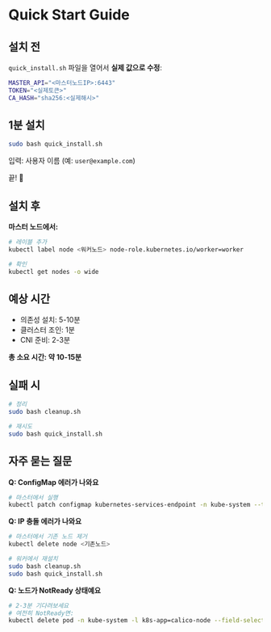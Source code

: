 # Quick Start Guide

## 설치 전

`quick_install.sh` 파일을 열어서 **실제 값으로 수정**:

```bash
MASTER_API="<마스터노드IP>:6443"
TOKEN="<실제토큰>"
CA_HASH="sha256:<실제해시>"
```

## 1분 설치

```bash
sudo bash quick_install.sh
```

입력: 사용자 이름 (예: `user@example.com`)

끝! 🎉

## 설치 후

**마스터 노드에서:**
```bash
# 레이블 추가
kubectl label node <워커노드> node-role.kubernetes.io/worker=worker

# 확인
kubectl get nodes -o wide
```

## 예상 시간

- 의존성 설치: 5-10분
- 클러스터 조인: 1분
- CNI 준비: 2-3분

**총 소요 시간: 약 10-15분**

## 실패 시

```bash
# 정리
sudo bash cleanup.sh

# 재시도
sudo bash quick_install.sh
```

## 자주 묻는 질문

**Q: ConfigMap 에러가 나와요**
```bash
# 마스터에서 실행
kubectl patch configmap kubernetes-services-endpoint -n kube-system --type merge -p '{"data":{"KUBERNETES_SERVICE_HOST":"<마스터노드IP>","KUBERNETES_SERVICE_PORT":"6443"}}'
```

**Q: IP 충돌 에러가 나와요**
```bash
# 마스터에서 기존 노드 제거
kubectl delete node <기존노드>

# 워커에서 재설치
sudo bash cleanup.sh
sudo bash quick_install.sh
```

**Q: 노드가 NotReady 상태예요**
```bash
# 2-3분 기다려보세요
# 여전히 NotReady면:
kubectl delete pod -n kube-system -l k8s-app=calico-node --field-selector spec.nodeName=<워커노드>
```

